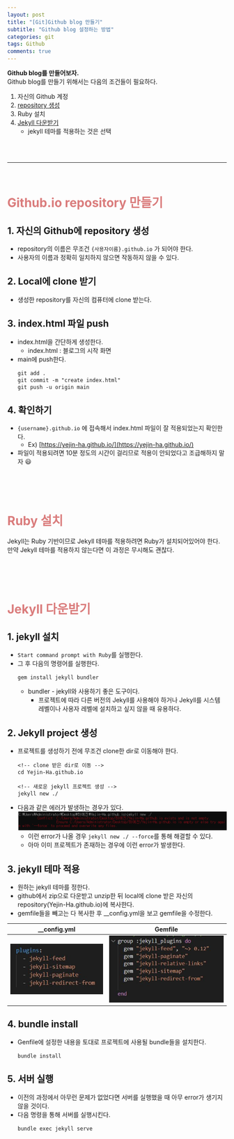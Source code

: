 ```yaml
---
layout: post
title: "[Git]Github blog 만들기"
subtitle: "Github blog 설정하는 방법"
categories: git
tags: Github
comments: true
---
```

**Github blog를 만들어보자.** <br/>
Github blog를 만들기 위해서는 다음의 조건들이 필요하다.
1. 자신의 Github 계정
2. [repository 생성](#githubio-repository-만들기)
3. Ruby 설치 
4. [Jekyll 다운받기](#jekyll-다운받기)
    - jekyll 테마를 적용하는 것은 선택<br/>

<br/>
<br/>
<hr/>
<br/>

# <span style="color:#da7c7c">Github.io repository 만들기</span>
## 1. 자신의 Github에 repository 생성
- repository의 이름은 무조건 `{사용자이름}.github.io` 가 되어야 한다.
- 사용자의 이름과 정확히 일치하지 않으면 작동하지 않을 수 있다.

## 2. Local에 clone 받기
- 생성한 repository를 자신의 컴퓨터에 clone 받는다.

## 3. index.html 파일 push
- index.html을 간단하게 생성한다.
    - index.html : 블로그의 시작 화면
- main에 push한다.
    ```
    git add .
    git commit -m "create index.html"
    git push -u origin main
    ```

## 4. 확인하기
- `{username}.github.io` 에 접속해서 index.html 파일이 잘 적용되었는지 확인한다.
    - Ex) [https://yejin-ha.github.io/](https://yejin-ha.github.io/) 
- 파일이 적용되려면 10분 정도의 시간이 걸리므로 적용이 안되었다고 조급해하지 말자 :smiley:

<br/>
<br/>
<br/>

# <span style="color:#da7c7c">Ruby 설치</span>
Jekyll는 Ruby 기반이므로 Jekyll 테마를 적용하려면 Ruby가 설치되어있어야 한다.  
만약 Jekyll 테마를 적용하지 않는다면 이 과정은 무시해도 괜찮다.

<br/>
<br/>
<br/>

# <span style="color:#da7c7c">Jekyll 다운받기</span>
## 1. jekyll 설치
- `Start command prompt with Ruby`를 실행한다.
- 그 후 다음의 명령어를 실행한다.
    ```
    gem install jekyll bundler
    ```
    - bundler - jekyll와 사용하기 좋은 도구이다.
        - 프로젝트에 따라 다른 버전의 Jekyll를 사용해야 하거나 Jekyll를 시스템 레벨이나 사용자 레벨에 설치하고 싶지 않을 때 유용하다.

## 2. Jekyll project 생성
- 프로젝트를 생성하기 전에 무조건 clone한 dir로 이동해야 한다.
    ```
    <!-- clone 받은 dir로 이동 -->
    cd Yejin-Ha.github.io

    <!-- 새로운 jekyll 프로젝트 생성 -->
    jekyll new ./
    ```
- 다음과 같은 에러가 발생하는 경우가 있다. 
    ![Image Alt 텍스트](/assets/img/Gitblog/gitblog_jekyllerr1.png)
    - 이런 error가 나올 경우 `jekyll new ./ --force`를 통해 해결할 수 있다.
    - 아마 이미 프로젝트가 존재하는 경우에 이런 error가 발생한다.

## 3. jekyll 테마 적용
- 원하는 jekyll 테마를 정한다.
- github에서 zip으로 다운받고 unzip한 뒤 local에 clone 받은 자신의 repository(Yejin-Ha.github.io)에 복사한다.
- gemfile들을 빼고는 다 복사한 후 __config.yml을 보고 gemfile을 수정한다.  

__config.yml             |  Gemfile
:-----------------------:|:-----------------------:
![Image Alt 텍스트](/assets/img/Gitblog/config1.JPG) | ![ML_decision_tree_3_0](/assets/img/Gitblog/genfile1.JPG)

## 4. bundle install
- Genfile에 설정한 내용을 토대로 프로젝트에 사용될 bundle들을 설치한다.
    ```
    bundle install
    ```

## 5. 서버 실행
- 이전의 과정에서 아무런 문제가 없었다면 서버를 실행했을 때 아무 error가 생기지 않을 것이다.
- 다음 명령을 통해 서버를 실행시킨다.
    ```
    bundle exec jekyll serve
    ```